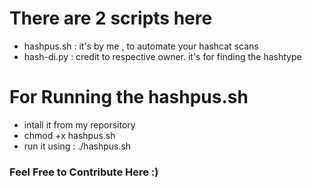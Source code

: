 # There are 2 scripts here 
- hashpus.sh :  it's by me , to automate your hashcat scans
- hash-di.py : credit to respective owner. it's for finding the hashtype


# For Running the hashpus.sh 
- intall it from my reporsitory
- chmod +x hashpus.sh
- run it using : ./hashpus.sh

### Feel Free to Contribute Here :)

